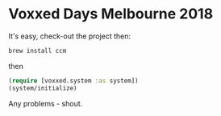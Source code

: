 # Voxxed Days Melbourne 2018


It's easy, check-out the project then:

```bash
brew install ccm
```

then 

```clojure
(require [voxxed.system :as system])
(system/initialize)
```

Any problems - shout.

